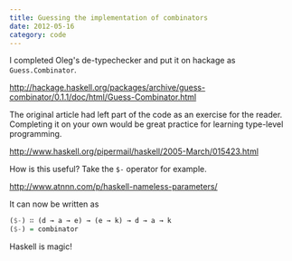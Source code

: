 ```yaml
---
title: Guessing the implementation of combinators
date: 2012-05-16
category: code
---
```


I completed Oleg's de-typechecker and put it on hackage as
`Guess.Combinator`.

<http://hackage.haskell.org/packages/archive/guess-combinator/0.1.1/doc/html/Guess-Combinator.html>

The original article had left part of the code as an exercise for the
reader. Completing it on your own would be great practice for learning
type-level programming.

<http://www.haskell.org/pipermail/haskell/2005-March/015423.html>

How is this useful? Take the `$-` operator for example.

<http://www.atnnn.com/p/haskell-nameless-parameters/>

It can now be written as

``` haskell
($-) ∷ (d → a → e) → (e → k) → d → a → k
($-) = combinator
```

Haskell is magic!﻿
